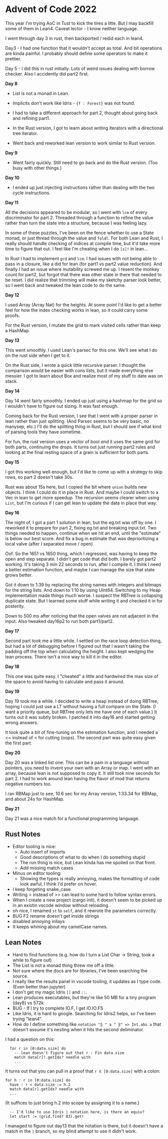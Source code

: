 # Advent of Code 2022

This year I'm trying AoC in Tust to kick the tires a litte.  But I may backfill some of them in Lean4.  Caveat lector - I know neither language.

I went through day 3 in rust, then backported / redid each in lean4.


Day3 - I had one function that it wouldn't accept as total. And bit operations are kinda painful. I probably should define some operators to make it prettier.


Day 5 - I did this in rust initially. Lots of weird issues dealing with borrow checker. Also I accidently did part2 first.

**Day 8**

- List is not a monad in Lean.
- Implicits don't work like Idris - `{f : Forest}` was not found.
- I had to take a different approach for part 2, thought about going back and refining part1.

- In the Rust version, I got to learn about writing iterators with a directional tree iterator.
- Went back and reworked lean version to work similar to Rust version.

**Day 9**

- Went fairly quickly.  Still need to go back and do the Rust version. (Too busy with other things.)

**Day 10**

- I ended up just injecting instructions rather than dealing with the two cycle instructions.

**Day 11**

All the decisions appeared to be modular, so I went with `lcm` of every discriminator for part 2. Threaded through a function to refine the value rather than turn the state into a structure, because I was feeling lazy.

In some of these puzzles, I've been on the fence whether to use a State monad, or just thread through the value and `foldl`. For both Lean and Rust, I really should handle checking of indices at compile time, but it'd take more time to figure that out.  I feel like I'm cheating when I do `[x]!` in lean...

In Rust I had to implement `gcd` and `lcm`. I had issues with not being able to pass in a closure, like a did for lean (for part1 vs part2 value reduction). And finally I had an issue where mutability screwed me up. I resent the monkey count for part2, but forgot that there was other state in there that needed to be reset. I did realize that trimming will make my sketchy parser look better, so I went back and tweaked the lean code to do the same.

**Day 12**

I used Array (Array Nat) for the heights. At some point I'd like to get a better feel for how the index checking works in lean, so it could carry some proofs.

For the Rust version, I mutate the grid to mark visited cells rather than keep a HashMap.

**Day 13**

This went smoothly. I used Lean's parsec for this one.  We'll see what I do on the rust side when I get to it.

On the Rust side, I wrote a quick little recursive parser. I thought the comparison would be easier with cons lists, but it made everything else messier. I got to learn about Box and realize most of my stuff to date was on stack.

**Day 14**

Day 14 went fairly smoothly. I ended up just using a hashmap for the grid so I wouldn't have to figure out sizing.  It was fast enough.

Coming back for the Rust version, I see that I went with a proper parser in lean rather than just splitting. (And Parsec seems to be very basic, no manysep, etc.) I'll do the splitting thing in Rust, but I should see if what kind of parsing tools they have sometime.

For fun, the rust version uses a vector of bool _and_ it uses the same grid for both parts, continuing the drops. It turns out just running part2 rules and looking at the final resting space of a grain is sufficient for both parts.

**Day 15**

I got this working well enough, but I'd like to come up with a strategy to skip rows, so part 2 doesn't take 30s.

Rust was about 15s here, but I copied the bit where `union` builds new objects. I think I could do it in place in Rust. And maybe I could switch to a Vec in lean to get more speedup.  The recursion seems clearer when using `List`, but I'm curious if I can get lean to update the data in place that way.

**Day 16**

The night of, I got a part 1 solution in lean, but the eg.txt was off by one. I reworked it to prepare for part 2, fixing eg.txt and breaking input.txt.  Two things needed to happen, continue when we hit an end, until the "estimate" is below our best score. And fix a bug in estimate that was deprioritizing a local valve (after I separated move / open)

Oof. So the 1651 vs 1650 thing, which I regressed, was having to keep the open and step separate. I didn't get code that did both.  I barely got part2 working.  It's taking 3 min 22 seconds to run, after I compile it. I think I need a better estimation function, and maybe I can manage the size that state grows better. 

Got it down to 1:39 by replacing the string names with integers and bitmaps for the string lists.  And down to 1:10 by using UInt64. Switching to my Heap implementation made things much worse. I suspect the RBTree is collapsing duplicate state. But I learned some stuff while writing it and checked it in for posterity.

Down to 500 ms after noticing that the open valves are not adjacent in the input.  Also tweaked day16p2 to run both part1/part2.

**Day 17**

Second part took me a little while. I settled on the race loop detection thing, but had a lot of debugging before I figured out that I wasn't taking the padding off the top when calculating the height. I also kept wedging the lean process. There isn't a nice way to kill it in the editor. 

**Day 18**

This one was quite easy.  I "cheated" a little and hardwired the max size of the space to
avoid having to calculate and pass it around.

**Day 19**

Day 19 took me a while.  I decided to write a heap instead of doing RBTree, hoping I could just use a LT without having a full compare on the State. (I want a priority queue, but RBTree only lets me have one of each value.)  It turns out it was subtly broken. I patched it into day16 and started getting wrong answers.

It took quite a bit of fine-tuning on the estimation function, and I needed a <= instead of < for cutting (oops). The second part was quite easy given the first part.

**Day 20**

Day 20 was a linked list one. This can be a pain in a language without pointers, you need to invent your own with an Array or map. I went with an array, because lean is not supposed to copy it.  It still took nine seconds for part 2.  I had to work around lean having the flavor of mod that returns negative numbers too.

I ran RBMap just to see, 10.6 sec for my Array version, 1:33.34 for RBMap, and about 24s for HashMap.

**Day 21**

Day 21 was a nice match for a functional programming language.

## Rust Notes

- Editor tooling is nice:
    - Auto insert of imports
    - Good descriptions of what to do when I do something stupid
    - The run thing is nice, but Lean kinda has me spoiled on that front.
    - Add missing match cases
- Minus on editor tooling:
    - Showing the types is really annoying, makes the formatting of code look awful,
      I think I'd prefer on hover.
- I keep forgeting snake_case
- Writing > instead of >> can lead to some hard to follow syntax errors.
- When I create a new project (cargo init), it doesn't seem to be picked up in an existin vscode window without reloading.
- oh nice, I renamed `st` to `self`, and it rewrote the parameters correctly.
- BUG F2 rename doesn't get inside strings
- disabled annoying inllays
- It keeps whining about my camelCase names.

## Lean Notes

- Hard to find functions (e.g. how do I turn a List Char -> String, took a while to figure out)
- The List is not a monad thing threw me off a little.
- Not sure where the docs are for libraries, I've been searching the source.
- I really like the results panel in vscode tooling, it updates as I type code. 
  (Even better than jupyter)
- I don't get my magic Idris `[]` and `::`.
- Lean produces executables, but they're like 50 MB for a tiny program (day8) vs 572k
- BUG - If I try to complete IO.F, I get IO.IO.FS
- Like Idris, it is hard to google.  Searching for Idris2 helps, so I've been trying "lean4".
- How do I define something like `notation "‖ " a " ‖" => Int.abs a` that doesn't assume it's nesting when it hits the second deliminator.

I had a question on this:
```lean
  for r in [0:data.size] do
    -- lean doesn't figure out that r : Fin data.size
    match data[r]!.getIdx? needle with
    ...
```

It turns out that you can pull in a proof that `r ∈ [0:data.size]` with a colon:
```lean
for h : r in [0:data.size] do
  have : r < data.size := h.2
  match data[r].getIdx? needle with
  ...
```
(It suffices to just bring h.2 into scope by assigning it to a name.)

```lean
  -- I'd like to use Idris | notation here, is there an equiv?
  let start := (grid.find? 83).get!
```

I managed to figure out day13 that the notation is there, but it doesn't have a match in the `|` branch, so my blind attempt to use it didn't work.
